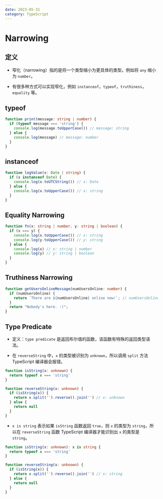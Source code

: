```yaml
---
date: 2023-05-31
category: TypeScript
---
```


# Narrowing

## 定义

- 窄化（narrowing）指的是将一个类型缩小为更具体的类型。例如将 `any` 缩小为 `number`。

- 有很多种方式可以实现窄化，例如 `instanceof`，`typeof`，`truthiness`，`equality` 等。

## typeof

```ts
function print(message: string | number) {
  if (typeof message === 'string') {
    console.log(message.toUpperCase()) // message: string
  } else {
    console.log(message) // message: number
  }
}
```

## instanceof

```ts
function logValue(x: Date | string) {
  if (x instanceof Date) {
    console.log(x.toUTCString()) // x: Date
  } else {
    console.log(x.toUpperCase()) // x: string
  }
}
```

## Equality Narrowing

```ts
function fn(x: string | number, y: string | boolean) {
  if (x === y) {
    console.log(x.toUpperCase()) // x: string
    console.log(y.toUpperCase()) // y: string
  } else {
    console.log(x) // x: string | number
    console.log(y) // y: string | boolean
  }
}
```

## Truthiness Narrowing

```ts
function getUsersOnlineMessage(numUsersOnline: number) {
  if (numUsersOnline) {
    return `There are ${numUsersOnline} online now!`; // numUsersOnline: number
  }
  return "Nobody's here. :(";
}
```

## Type Predicate

- 定义：`type predicate` 是返回布尔值的函数，该函数有特殊的返回类型语法。

- 在 `reverseString` 中，`x` 的类型被识别为 `unknown`，所以调用 `split` 方法 TypeScript 编译器会报错。

```ts
function isString(x: unknown) {
  return typeof x === 'string'
}

function reverseString(x: unknown) {
  if (isString(x)) {
    return x.split('').reverse().join('') // x: unknown
  } else {
    return null
  }
}
```

- `x is string` 表示如果 `isString` 函数返回 `true`，则 `x` 的类型为 `string`，所以在 `reverseString` 函数 TypeScript 编译器才能识别出 `x` 的类型是 `string`。

```ts
function isString(x: unknown): x is string {
  return typeof x === 'string'
}

function reverseString(x: unknown) {
  if (isString(x)) {
    return x.split('').reverse().join('') // x: string
  } else {
    return null
  }
}
```
